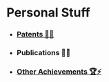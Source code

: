 # Personal Stuff

* ### [Patents 📑📝](https://github.com/prateekralhan/Personal_Stuff/tree/Patents)

* ### Publications 📄📖

* ### [Other Achievements 🏆⚡](https://github.com/prateekralhan/Personal_Stuff/tree/Other-Achievements)
